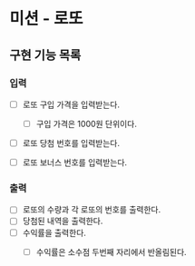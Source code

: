# 미션 - 로또

## 구현 기능 목록
### 입력

- [ ] 로또 구입 가격을 입력받는다.
  - [ ] 구입 가격은 1000원 단위이다.
- [ ] 로또 당첨 번호를 입력받는다.
- [ ] 로또 보너스 번호를 입력받는다.


### 출력

- [ ] 로또의 수량과 각 로또의 번호를 출력한다.
- [ ] 당첨된 내역을 출력한다.
- [ ] 수익률을 출력한다.
  - [ ] 수익률은 소수점 두번째 자리에서 반올림된다.

